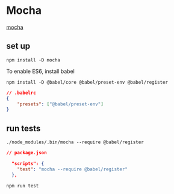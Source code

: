 # Mocha

[mocha](https://mochajs.org/)


## set up

```command
npm install -D mocha
```

To enable ES6, install babel

```command
npm install -D @babel/core @babel/preset-env @babel/register
```

```json
// .babelrc
{
    "presets": ["@babel/preset-env"]
}
```

## run tests

```command
./node_modules/.bin/mocha --require @babel/register
```

```json
// package.json

  "scripts": {
    "test": "mocha --require @babel/register"
  },
```
```command
npm run test
```


